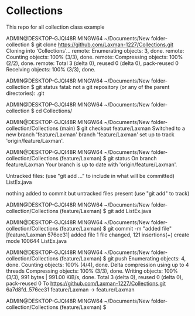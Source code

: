 # Collections
This repo for all collection class example




ADMIN@DESKTOP-GJQI48R MINGW64 ~/Documents/New folder-collection
$ git clone https://github.com/Laxman-1227/Collections.git
Cloning into 'Collections'...
remote: Enumerating objects: 3, done.
remote: Counting objects: 100% (3/3), done.
remote: Compressing objects: 100% (2/2), done.
remote: Total 3 (delta 0), reused 0 (delta 0), pack-reused 0
Receiving objects: 100% (3/3), done.

ADMIN@DESKTOP-GJQI48R MINGW64 ~/Documents/New folder-collection
$ git status
fatal: not a git repository (or any of the parent directories): .git

ADMIN@DESKTOP-GJQI48R MINGW64 ~/Documents/New folder-collection
$ cd Collections/

ADMIN@DESKTOP-GJQI48R MINGW64 ~/Documents/New folder-collection/Collections (main)
$ git checkout feature/Laxman
Switched to a new branch 'feature/Laxman'
branch 'feature/Laxman' set up to track 'origin/feature/Laxman'.

ADMIN@DESKTOP-GJQI48R MINGW64 ~/Documents/New folder-collection/Collections (feature/Laxman)
$ git status
On branch feature/Laxman
Your branch is up to date with 'origin/feature/Laxman'.

Untracked files:
  (use "git add <file>..." to include in what will be committed)
        ListEx.java

nothing added to commit but untracked files present (use "git add" to track)

ADMIN@DESKTOP-GJQI48R MINGW64 ~/Documents/New folder-collection/Collections (feature/Laxman)
$ git add ListEx.java


ADMIN@DESKTOP-GJQI48R MINGW64 ~/Documents/New folder-collection/Collections (feature/Laxman)
$ git commit -m "added file"
[feature/Laxman 576ee31] added file
 1 file changed, 121 insertions(+)
 create mode 100644 ListEx.java

ADMIN@DESKTOP-GJQI48R MINGW64 ~/Documents/New folder-collection/Collections (feature/Laxman)
$ git push
Enumerating objects: 4, done.
Counting objects: 100% (4/4), done.
Delta compression using up to 4 threads
Compressing objects: 100% (3/3), done.
Writing objects: 100% (3/3), 991 bytes | 991.00 KiB/s, done.
Total 3 (delta 0), reused 0 (delta 0), pack-reused 0
To https://github.com/Laxman-1227/Collections.git
   6a7d8fd..576ee31  feature/Laxman -> feature/Laxman

ADMIN@DESKTOP-GJQI48R MINGW64 ~/Documents/New folder-collection/Collections (feature/Laxman)
$

